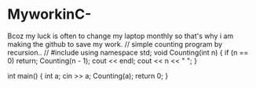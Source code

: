 # MyworkinC-
Bcoz my luck is often to change my laptop monthly so that's why i am making the github to save my work.
// simple counting program by recursion..
// 
#include <iostream>
using namespace std;
void Counting(int n)
{ 
    if (n == 0)
        return;
    Counting(n - 1);
    cout << endl;
    cout << n << " ";
}

int main()
{
    int a;
    cin >> a;
    Counting(a);
    return 0;
}
